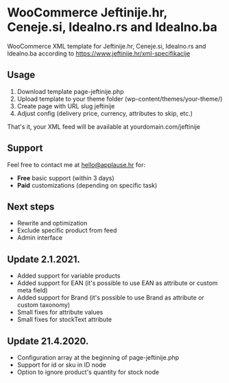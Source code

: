 # WooCommerce Jeftinije.hr, Ceneje.si, Idealno.rs and Idealno.ba

WooCommerce XML template for Jeftinije.hr, Ceneje.si, Idealno.rs and Idealno.ba according to https://www.jeftinije.hr/xml-specifikacije


## Usage

1. Download template page-jeftinije.php
2. Upload template to your theme folder (wp-content/themes/your-theme/)
3. Create page with URL slug jeftinije
4. Adjust config (delivery price, currency, attributes to skip, etc.)

That's it, your XML feed will be available at yourdomain.com/jeftinije


## Support

Feel free to contact me at hello@applause.hr for:

- **Free** basic support (within 3 days)
- **Paid** customizations (depending on specific task)


## Next steps

- Rewrite and optimization
- Exclude specific product from feed
- Admin interface


## Update 2.1.2021.

- Added support for variable products
- Added support for EAN (it's possible to use EAN as attribute or custom meta field)
- Added support for Brand (it's possible to use Brand as attribute or custom taxonomy)
- Small fixes for attribute values
- Small fixes for stockText attribute


## Update 21.4.2020.

- Configuration array at the beginning of page-jeftinije.php
- Support for id or sku in ID node
- Option to ignore product's quantity for stock node
